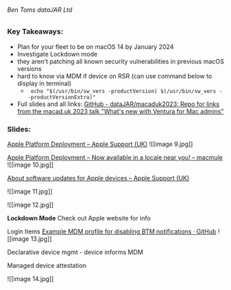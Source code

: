 ###### Ben Toms dataJAR Ltd

### Key Takeaways:
- Plan for your fleet to be on macOS 14 by January 2024
- Investigate Lockdown mode
- they aren't patching all known security vulnerabilities in previous macOS versions
- hard to know via MDM if device on RSR (can use command below to display in terminal)
	- ``` echo "$(/usr/bin/sw_vers -productVersion) $(/usr/bin/sw_vers --productVersionExtra)"```
- Full slides and all links: [GitHub - dataJAR/macaduk2023: Repo for links from the macad.uk 2023 talk "What's new with Ventura for Mac admins"](https://github.com/dataJAR/macaduk2023) 


### Slides:
[Apple Platform Deployment – Apple Support (UK)](https://support.apple.com/en-gb/guide/deployment/welcome/web) 
![[image 9.jpg]]

[Apple Platform Deployment – Now available in a locale near you! – macmule](https://macmule.com/2022/11/08/apple-platform-deployment-now-available-in-a-locale-near-you/) 
![[image 10.jpg]]


[About software updates for Apple devices – Apple Support (UK)](https://support.apple.com/guide/deployment/depc4c80847a/1/web/1.0)

![[image 11.jpg]]



![[image 12.jpg]] 

**Lockdown Mode**
Check out Apple website for info 

Login Items 
[Example MDM profile for disabling BTM notifications · GitHub](https://gist.github.com/n8felton/f0530dd54e17b59cfe6710c853dcc8a1)
![[image 13.jpg]]

Declarative device mgmt - device informs MDM 

Managed device attestation

![[image 14.jpg]]
